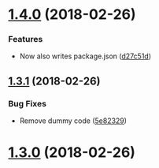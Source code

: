 <a name="1.4.0"></a>
# [1.4.0](https://github.com/sparkassen-hub/sih-semantic-release-config/compare/v1.3.1...v1.4.0) (2018-02-26)


### Features

* Now also writes package.json ([d27c51d](https://github.com/sparkassen-hub/sih-semantic-release-config/commit/d27c51d))

<a name="1.3.1"></a>
## [1.3.1](https://github.com/sparkassen-hub/sih-semantic-release-config/compare/v1.3.0...v1.3.1) (2018-02-26)


### Bug Fixes

* Remove dummy code ([5e82329](https://github.com/sparkassen-hub/sih-semantic-release-config/commit/5e82329))

<a name="1.3.0"></a>
# [1.3.0](https://github.com/sparkassen-hub/sih-semantic-release-config/compare/v1.2.0...v1.3.0) (2018-02-26)
